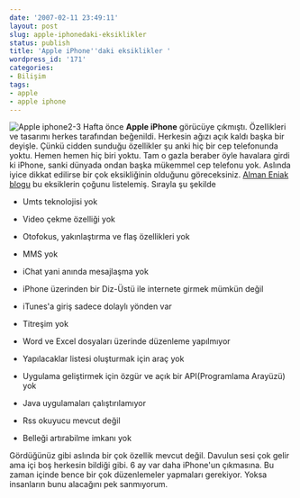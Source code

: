 ```yaml
---
date: '2007-02-11 23:49:11'
layout: post
slug: apple-iphonedaki-eksiklikler
status: publish
title: 'Apple iPhone''daki eksiklikler '
wordpress_id: '171'
categories:
- Bilişim
tags:
- apple
- apple iphone
---
```


![Apple iphone](http://blog.arsln.org/image/appleiphoneel.jpg)2-3 Hafta önce **Apple iPhone** görücüye çıkmıştı. Özellikleri ve tasarımı herkes tarafından beğenildi. Herkesin ağızı açık kaldı başka bir deyişle. Çünkü cidden sunduğu özellikler şu anki hiç bir cep telefonunda yoktu. Hemen hemen hiç biri yoktu. Tam o gazla beraber öyle havalara girdi ki iPhone, sanki dünyada ondan başka mükemmel cep telefonu yok. Aslında iyice dikkat edilirse bir çok eksikliğinin olduğunu göreceksiniz. [Alman Eniak blogu](http://eniak.info/2007/02/09/das-iphone-unter-der-lupe/) bu eksiklerin çoğunu listelemiş. Sırayla şu şekilde



	
  * Umts teknolojisi yok

	
  * Video çekme özelliği yok

	
  * Otofokus, yakınlaştırma ve flaş özellikleri yok

	
  * MMS yok

	
  * iChat yani anında mesajlaşma yok

	
  * iPhone üzerinden bir Diz-Üstü ile internete girmek mümkün değil

	
  * iTunes'a giriş sadece dolaylı yönden var

	
  * Titreşim yok

	
  * Word ve Excel dosyaları üzerinde düzenleme yapılmıyor

	
  * Yapılacaklar listesi oluşturmak için araç yok

	
  * Uygulama geliştirmek için özgür ve açık bir API(Programlama Arayüzü) yok

	
  * Java uygulamaları çalıştırılamıyor

	
  * Rss okuyucu mevcut değil

	
  * Belleği artırabilme imkanı yok


Gördüğünüz gibi aslında bir çok özellik mevcut değil. Davulun sesi çok gelir ama içi boş herkesin bildiği gibi. 6 ay var daha iPhone'un çıkmasına. Bu zaman içinde bence bir çok düzenlemeler yapmaları gerekiyor. Yoksa insanların bunu alacağını pek sanmıyorum.
